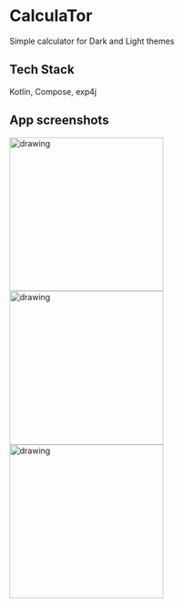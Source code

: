 # CalculaTor

Simple calculator for Dark and Light themes

## Tech Stack

Kotlin, Compose, exp4j

## App screenshots
<img src="https://user-images.githubusercontent.com/43218153/192092694-fe71c940-00e3-462f-9847-8ce5a9e3cd44.jpg" alt="drawing" width="270"/>     <img src="https://user-images.githubusercontent.com/43218153/192145303-233d5314-1e67-4f7d-81c7-2105ce1985fd.jpg" alt="drawing" width="270"/>     <img src="https://user-images.githubusercontent.com/43218153/192092696-d3e01f5d-04f3-48cc-8194-1d3dd9e73098.jpg" alt="drawing" width="270"/>
